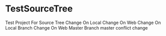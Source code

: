 # TestSourceTree
Test Project For Source Tree
Change On Local
Change On Web
Change On Local Branch
Change On Web Master Branch
master conflict change
